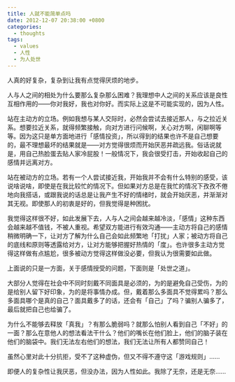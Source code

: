 ```yaml
---
title: 人就不能简单点吗
date: 2012-12-07 20:38:00 +0800
categories:
  - thoughts
tags:
  - values
  - 人性
  - 为人处世
---
```

人真的好复杂，复杂到让我有点觉得厌烦的地步。

人与人之间的相处为什么要那么复杂那么困难？我理想中人之间的关系应该是良性互相作用的——你对我好，我也对你好。而实际上这是不可能实现的，因为人性。

站在主动方的立场。例如我想与某人交际时，必然会尝试去接近那人，与之拉近关系。想要拉近关系，就得频繁接触，向对方进行问候啊，关心对方啊，闲聊啊等等。因为这只是单方面地进行「感情投资」，所以得到的结果也许不是自己想要的，最不理想最坏的结果就是——对方觉得很烦而开始厌恶并疏远我。俗话说就是，用自己热脸蛋去贴人家冷屁股！一般情况下，我会很受打击，开始收起自己的感情并远离对方。

站在被动方的立场。若有一个人尝试接近我，开始我并不会有什么特别的感受，该说啥说啥，即使是在我比较忙的情况下。但如果对方总是在我忙的情况下孜孜不倦地向我搭话，或跟我说的话总是让我产生不好的情绪时，就会开始厌恶，并渐渐对其无视。即使那人的初衷是好的，但我觉得是种困扰。

我觉得这样很不好，如此发展下去，人与人之间会越来越冷淡，「感情」这种东西会越来越不值钱，不被人重视。希望双方能进行有效沟通——主动方将自己的感情稍微明确一下，让对方了解为什么自己会如此频繁地「打扰」人家；被动方将自己的底线和原则等透露给对方，让对方能够把握好热情的「度」。也许很多主动方觉得这样做有点尴尬，很多被动方觉得这样做没必要，但我认为很需要如此做。

上面说的只是一方面，关于感情授受的问题，下面则是「处世之道」。

大部分人觉得在社会中不同时刻戴不同面具是必须的，为的是避免自己受伤，为的是给别人留下好印象，为的是将事情办成。但，戴着那么多面具不觉得累吗？那么多面具哪个是真的自己？面具戴多了的话，还会有「自己」了吗？骗别人骗多了，最后就把自己也给骗了。

为什么不能够去释放「真我」？有那么脆弱吗？就那么怕别人看到自己「不好」的一面？那么在意他人的想法看法干什么？他们的嘴长在他们脸上，他们的脑子装在他们的脑袋中。我们无法左右他们的想法，我们无法让所有人都赞同自己！

虽然心里对此十分抗拒，受不了这种虚伪，但又不得不遵守这「游戏规则」……

即便人的复杂性让我厌恶，但没办法，因为人性如此。我除了无奈，还是无奈……
